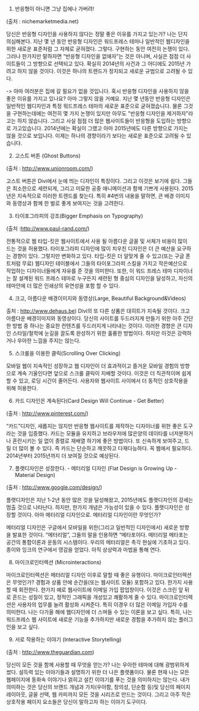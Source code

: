 1. 반응형이 아니면 그냥 집에나 가버려!



(출처 : nichemarketmedia.net)

당신은 반응형 디자인을 사용하지 않다는 정말 좋은 이유를 가지고 있는가?  나는 단지 의심해본다. 지난 몇 년 동안 반응형 디자인은 워드프레스 테마나 일반적인 웹디자인을 위한 새로운 표준처럼 그 자체로 굳혀졌다. 그렇다. 구현하는 동안  여전히 논쟁이 있다. 그러나 한가지만 말하자면 “반응형 디자인을 없애자”는 것은 아니며, 사실은 점점 더 사이트들이 그 방향으로 선택되고 있다. 확실히 2014년의 사건과 그 어디에도 2015년 가려고 하지 않을 것이다. 이것은 하나의 트렌드가 정지되고 새로운 규범으로 고려될 수 있다.

-> 아마 여러분은 집에 갈 필요가 없을 것입니다. 혹시 반응형 디자인을 사용하지 않을 좋은 이유를 가지고 있나요? 아마 그렇지 않을 거예요. 지난 몇 년동안 반응형 디자인은 일반적인 웹디자인과 특정 워드프레스 테마의 새로운 표준으로 굳혀졌습니다. 물론 그것을 구현하는데에는 여전히 몇 가지 논쟁이 있지만 아무도 "반응형 디자인을 제거하자"라고는 하지 않습니다. 그리고 사실 점점 더 많은 웹사이트들이 반응형을 도입하는 방향으로 가고있습니다. 2014년에는 확실이 그랬고 아마 2015년에도 다른 방향으로 가지는 않을 것으로 보입니다. 이제는 하나의 경향이라기 보다는 새로운 표준으로 고려될 수 있습니다.
 

2. 고스트 버튼 (Ghost Buttons)



(출처 : http://www.unionroom.com/)

고스트 버튼은 Divi에서 눈에 띄는 디자인이 특징이다. 그리고 이것은 보기에 쉽다. 그들은 최소한으로 세련되게, 그리고 미묘한 공중 애니메이션과 함께 기쁘게 사용된다. 2015년은 지속적으로 이러한 트렌드를 찾는다.  특히 #4번의 내용을 말하면, 큰 배경 이미지와 동영상과 함께 한 벌로 좋게 보여지는 것을 고려한다.

 

3. 타이포그라피의 강조(Bigger Emphasis on Typography)



(출처 :http://www.paul-rand.com/)

전통적으로 웹 타입-킷은 웹사이트에서 사용 될 아름다운 글꼴 및 서체가 비용이 많이 드는 것을 허용했다. 타이포그라피 디자인에 많이 치우친 디자인은 더 큰 예산을 요구하는 경향이 있다. 그렇지만 변화하고 있다. 타입-킷은 더 알맞게 줄 수 있고(또는 구글 폰트처럼 무료) 웹디자인 테이블에서 그들의 타이포그라피 스킬을 가지고 작은예산으로 작업하는 디자이너들에게 자유를 준 것을 의미한다. 또한, 이 워드 프레스 테마 디자이너는 잘 설계된 워드 프레스 테마로 누구든지 세련된 형 중심의 디자인을 달성하고, 자신의 테마안에 더 많은 인쇄상의 유연성을 포함 할 수 있다.

 

4. 크고, 아름다운 배경이미지와 동영상(Large, Beautiful Background&Videos)



출처 : http://www.dehaus.be)
Divi의 또 다른 상품은 대히트가 지속될 것이다. 크고 아름다운 배경이미지와 동영상이다. 당신의 사이트를 두드러지게 만들기 위한 아주 간단한 방법 중 하나는 중요한 컨텐츠를 두드러지게 나타내는 것이다. 이러한 경향은 큰 디자인 스타일/철학에 눈길을  끌도록 완성하기 위한 훌륭한 방법이다. 하지만 이것은 강력하거나 우아한 느낌을 주지는 않는다.

 

5. 스크롤을 이용한 클릭(Scrolling Over Clicking)



모바일 웹이 지속적인 성장하고 웹 디자인이 더 효과적이고 즐거운 모바일 경험의 방향으로 계속 기울인다면 앞으로 스크롤 클릭이 지배할 것이다. 이것은 더 직관적이며 쉽게 할 수 있고, 로딩 시간이 줄어든다. 사용자와 웹사이트 사이에서 더 동적인 상호작용을 위해 허용한다.

 

6. 카드 디자인은 계속된다(Card Design Will Continue - Get Better)



(출처 : http://www.pinterest.com/)

“카드”디자인, 새롭지는 않지만 반응형 웹사이트를 제작하는 디자이너를 위한 좋은 도구라는 것을 입증했다. 카드는 모듈을 유지하고 브라우저에 많은양의 데이타를 너저분하거나 혼란시키는 일 없이 종렬로 재배열 하기에 좋은 방법이다. 또 신속하게 보여주고, 드릴 더 많이 볼 수 있다. 즉 카드는 단순하고 깨끗하고 다재다능하다. 꼭 웹에서 필요하다.  2014년부터 2015년까지 더 보여질 것으로 예상된다.

 

7. 플랫디자인은 성장한다. - 메터리얼 디자인 (Flat Design is Growing Up - Material Design)



(출처 : http://www.google.com/design/)

플랫디자인은 지난 1-2년 동안 많은 것을 달성해왔고, 2015년에도 플랫디자인의 강세는 멈출 것으로 나타난다. 하지만, 한가지 개념은 가능성이 있을 수 있다. 플랫디자인은 성장할 것이다.  아마 메터리얼 디자인으로. 메터리얼 디자인이란 무엇인가?

메터리얼 디자인은 구글에서 모바일을 위한(그리고 일반적인 디자인에서) 새로운 방향을 발표한  것이다. “메터리얼”, 그들의 말을 인용하면 “메타포이다. 메터리얼 메타포는 공간의 통합이론과 운동의 시스템이다. 우리의 메터리얼은 촉각 현실에 기초하고 있다. 종이와 잉크의 연구에서 영감을 얻었다. 아직 상상력과 마법을 통해 연다.   

 

8. 마이크로인터렉션 (Microinteractions)



마이크로인터렉션은 메터리얼 디자인 이후로 말할 때 좋은 유행이다. 마이크로인터렉션은 무엇인가? 경험과 상품 안에 순간을(또는 웹사이트 모듈) 포함하고 있다. 한가지 사용할 때 회전한다. 한가지 예로 웹사이트에 이메일 가입 팝업창이다. 이것은 스크린 앞 뒤로 흔드는 성질이 있고, 정적인 그래픽을 개성있고 쾌활하게 줄 수 있다. 마이크로인터렉션은 사용자의 업무를 늘려 활성화 시켜준다. 특히 이경우 더 많은 이메일 가입자 수를 의미한다. 나는 다가올 해에 웹디자인에 더 스며들 수 있는 이론을 보고 싶다. 특히, 나는 워드프레스 웹 사이트에 새로운 기능을 추가하지만 새로운 경험을 추가하지 않는 플러그인을 보고 싶다.  

 

9. 서로 작용하는 이야기 (Interactive Storytelling)



(출처 : http://www.theguardian.com)

당신이 모든 것을 함께 사용할 때 무엇을 얻는가? 나는 우아한 테마에 대해 광범위하게 썼다. 설득력 있는 이야기들과 설명하기 위한 더 나은 플랫폼이다. 물론 현재 나는 모든 웹페이지에 동화속 이야기나 얽히고 설킨 이야기를 푸는 것을 의미하지는 않는다. 내가 의미하는 것은 당신의 브랜드 개념과 가치(우아함, 창의성, 단순함 등)및 당신의 페이지 레이아웃, 글꼴 선택, 웹 카피까지 모든 것을 시리즈로 만드는 것이다. 그리고 아주 작은 상호작용 페이지 요소들은 당신이 말하고자 하는 이야기 도구이다.